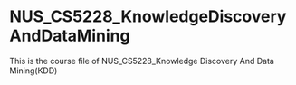 # NUS_CS5228_KnowledgeDiscoveryAndDataMining
This is the course file of NUS_CS5228_Knowledge Discovery And Data Mining(KDD)

